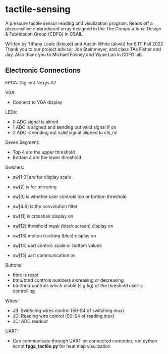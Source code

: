 # tactile-sensing

A pressure tactile sensor reading and visulization program.
Reads off a piezoresitive embrodiered array designed in the The Computational Design & Fabrication Group (CDFG) in CSAIL.

Written by Tiffany Louie (tklouie) and Austin White (akwb) for 6.111 Fall 2022
Thank you to our project advisor Joe Steinmeyer, and class TAs Fisher and Jay. Also thank you to Michael Foshey and Yiyue Luo in CDFG lab.

## Electronic Connections
FPGA: Digilent Nexys A7

VGA:
* Connect to VGA display

LEDs:
* 0 ADC signal is alined
* 1 ADC is aligned and sending out valid signal if on
* 2 ADC is sending out valid signal aligned to clk_rd

Seven Segment:
* Top 4 are the upper threshold
* Bottom 4 are the lower threshold

Swiches:
* sw[1:0] are for display scale
* sw[2] is for mirroring
* sw[3] is whether user controls top or bottom threshold
* sw[4:6] is the convolution filter

* sw[11] is crosshair display on
* sw[12] threshold mask (black screen) display on
* sw[13] motion tracking (blue) display on
* sw[14] uart control: scale or bottom values
* sw[15] uart communication on

Buttons:
* btnc is reset
* btnu/btnd controls numbers increasing or decreasing
* btnl/bntr controls which nibble (sig fig) of the threshold user is controlling

Wires:
* JB: Swithcing wires control (S0-S4 of switching mux)
* JD: Reading wire control (S0-S4 of reading mux)
* JC: ADC readout

UART:
* Can communicate through UART on connected computer, run python script **fpga_tactile.py** for heat map visulization 

